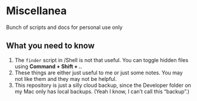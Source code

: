 # Miscellanea
Bunch of scripts and docs for personal use only

## What you need to know
1. The `finder` script in /Shell is not that useful. You can toggle hidden files using **Command + Shift + .**.
2. These things are either just useful to me or just some notes. You may not like them and they may not be helpful.
3. This repository is just a silly cloud backup, since the Developer folder on my Mac only has local backups. (Yeah I know, I can’t call this “backup”.)
